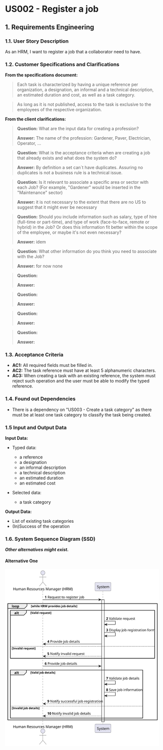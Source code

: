 # US002 - Register a job 


## 1. Requirements Engineering

### 1.1. User Story Description

As an HRM, I want to register a job that a collaborator need to have.

### 1.2. Customer Specifications and Clarifications 

**From the specifications document:**

>	Each task is characterized by having a unique reference per organization, a designation, an informal and a technical description, an estimated duration and cost, as well as a task category. 

>	As long as it is not published, access to the task is exclusive to the employees of the respective organization. 

**From the client clarifications:**

> **Question:**  What are the input data for creating a profession?
>
> **Answer:** The name of the profession: Gardener, Paver, Electrician, Operator, ...

> **Question:** What is the acceptance criteria when are creating a job that already exists and what does the system do?
>
> **Answer:** By definition a set can´t have duplicates. Assuring no duplicates is not a business rule is a technical issue.

> **Question:** Is it relevant to associate a specific area or sector with each Job? (For example, "Gardener" would be inserted in the "Maintenance" sector)
> 
> **Answer:**  it is not necessary to the extent that there are no US to suggest that it might ever be necessary

> **Question:** Should you include information such as salary, type of hire (full-time or part-time), and type of work (face-to-face, remote or hybrid) in the Job? Or does this information fit better within the scope of the employee, or maybe it's not even necessary?
>
> **Answer:** idem

> **Question:** What other information do you think you need to associate with the Job?
>
> **Answer:** for now none

> **Question:**
>
> **Answer:** 

> **Question:**
>
> **Answer:**

> **Question:**
>
> **Answer:**

> **Question:**
>
> **Answer:**
### 1.3. Acceptance Criteria

* **AC1:** All required fields must be filled in.
* **AC2:** The task reference must have at least 5 alphanumeric characters.
* **AC3:** When creating a task with an existing reference, the system must reject such operation and the user must be able to modify the typed reference.

### 1.4. Found out Dependencies

* There is a dependency on "US003 - Create a task category" as there must be at least one task category to classify the task being created.

### 1.5 Input and Output Data

**Input Data:**

* Typed data:
    * a reference
    * a designation 
    * an informal description
    * a technical description
    * an estimated duration
    * an estimated cost
	
* Selected data:
    * a task category 

**Output Data:**

* List of existing task categories
* (In)Success of the operation

### 1.6. System Sequence Diagram (SSD)

**_Other alternatives might exist._**

#### Alternative One

![System Sequence Diagram - Alternative One](svg/us002-system-sequence-diagram-alternative-one.svg)

